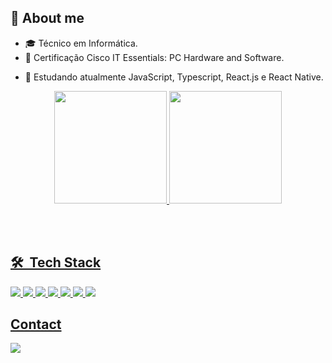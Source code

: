 ## 👋 About me

- 🎓 Técnico em Informática.
- 📃 Certificação Cisco IT Essentials: PC Hardware and Software.
 <!-- - 🔥 Estudante em desenvolvimento Back-end utilizando JavaScript e C#. -->
- 🔭 Estudando atualmente JavaScript, Typescript, React.js e React Native.
 <div align="center">
  <a href="https://github.com/felipeoliveir44">
  <img height="180em" src="https://github-readme-stats.vercel.app/api?username=felipeoliveir44&show_icons=true&theme=dark&include_all_commits=true&count_private=true"/>
  <img height="180em" src="https://github-readme-stats.vercel.app/api/top-langs/?username=felipeoliveir44&layout=compact&langs_count=7&theme=dark"/>
</div>
<!-- <div style="display: inline_block"><br>
  <img align="center" alt="Rafa-Js" height="30" width="40" src="https://raw.githubusercontent.com/devicons/devicon/master/icons/javascript/javascript-plain.svg">
  <img align="center" alt="Rafa-HTML" height="30" width="40" src="https://raw.githubusercontent.com/devicons/devicon/master/icons/html5/html5-original.svg">
  <img align="center" alt="Rafa-CSS" height="30" width="40" src="https://raw.githubusercontent.com/devicons/devicon/master/icons/css3/css3-original.svg">
  <img align="center" alt="Rafa-Csharp" height="30" width="40" src="https://raw.githubusercontent.com/devicons/devicon/master/icons/csharp/csharp-original.svg"> 


</div> -->
 <div> 
  
 
</div>


<br><br>
## 🛠 &nbsp;Tech Stack
 
<div>
 
 <img src= "https://img.shields.io/badge/C%23-239120?style=for-the-badge&logo=c-sharp&logoColor=white">
 <img src= "https://img.shields.io/badge/HTML5-E34F26?style=for-the-badge&logo=html5&logoColor=white">
 <img src= "https://img.shields.io/badge/CSS3-1572B6?style=for-the-badge&logo=css3&logoColor=white">
 <img src= "https://img.shields.io/badge/JavaScript-323330?style=for-the-badge&logo=javascript&logoColor=F7DF1E">
 <img src= "https://img.shields.io/badge/Node.js-43853D?style=for-the-badge&logo=node.js&logoColor=white">
 <img src= "https://img.shields.io/badge/TypeScript-007ACC?style=for-the-badge&logo=typescript&logoColor=white">
 <!-- <img src= "https://img.shields.io/badge/React-20232A?style=for-the-badge&logo=react&logoColor=61DAFB">  
 <img src= "https://img.shields.io/badge/React_Native-20232A?style=for-the-badge&logo=react&logoColor=61DAFB"> -->
 <img src= "https://img.shields.io/badge/MySQL-00000F?style=for-the-badge&logo=mysql&logoColor=white">

</div>
 




## Contact


<a href="https://www.linkedin.com/in/luiz-felipe-da-silva-oliveira/" target="_blank"><img src="https://img.shields.io/badge/LinkedIn-0077B5?style=for-the-badge&logo=linkedin&logoColor=white" target="_blank"></a>


